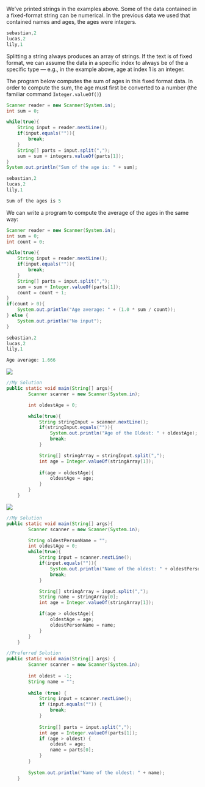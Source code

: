 We've printed strings in the examples above. Some of the data contained in a fixed-format string can be numerical. In the previous data we used that contained names and ages, the ages were integers.

```Java
sebastian,2 
lucas,2 
lily,1
```

Splitting a string always produces an array of strings. If the text is of fixed format, we can assume the data in a specific index to always be of the a specific type — e.g., in the example above, age at index 1 is an integer.

The program below computes the sum of ages in this fixed format data. In order to compute the sum, the age must first be converted to a number (the familiar command `Integer.valueOf()`)

```Java
Scanner reader = new Scanner(System.in);
int sum = 0;

while(true){
	String input = reader.nextLine();
	if(input.equals("")){
		break;
	}
	String[] parts = input.split(",");
	sum = sum + integers.valueOf(parts[1]);
}
System.out.println("Sum of the age is: " + sum);
```

```Java
sebastian,2 
lucas,2 
lily,1

Sum of the ages is 5
```

We can write a program to compute the average of the ages in the same way:

```Java
Scanner reader = new Scanner(System.in);
int sum = 0;
int count = 0;

while(true){
	String input = reader.nextLine();
	if(input.equals("")){
		break;
	}
	String[] parts = input.split(",");
	sum = sum + Integer.valueOf(parts[1]);
	count = count + 1;
}
if(count > 0){
	System.out.println("Age average: " + (1.0 * sum / count));
} else {
	System.out.println("No input");
}
```

```Java
sebastian,2 
lucas,2 
lily,1

Age average: 1.666
```

![](https://i.imgur.com/0LAOZTJ.png)

```Java
//My Solution
public static void main(String[] args){
        Scanner scanner = new Scanner(System.in);

        int oldestAge = 0;

        while(true){
            String stringInput = scanner.nextLine();
            if(stringInput.equals("")){
                System.out.println("Age of the Oldest: " + oldestAge);
                break;
            }

            String[] stringArray = stringInput.split(",");
            int age = Integer.valueOf(stringArray[1]);
            
            if(age > oldestAge){
                oldestAge = age;
            }
        } 
    }
```

![](https://i.imgur.com/WmAIAma.png)

```Java
//My Solution
public static void main(String[] args){
        Scanner scanner = new Scanner(System.in);

        String oldestPersonName = "";
        int oldestAge = 0;
        while(true){
            String input = scanner.nextLine();
            if(input.equals("")){
                System.out.println("Name of the oldest: " + oldestPersonName);
                break;
            }

            String[] stringArray = input.split(",");
            String name = stringArray[0];
            int age = Integer.valueOf(stringArray[1]);

            if(age > oldestAge){
                oldestAge = age;
                oldestPersonName = name;
            }
        }
    }
```

```Java
//Preferred Solution
public static void main(String[] args) {
        Scanner scanner = new Scanner(System.in);
 
        int oldest = -1;
        String name = "";
 
        while (true) {
            String input = scanner.nextLine();
            if (input.equals("")) {
                break;
            }
 
            String[] parts = input.split(",");
            int age = Integer.valueOf(parts[1]);
            if (age > oldest) {
                oldest = age;
                name = parts[0];
            }
        }
        
        System.out.println("Name of the oldest: " + name);
    }
```